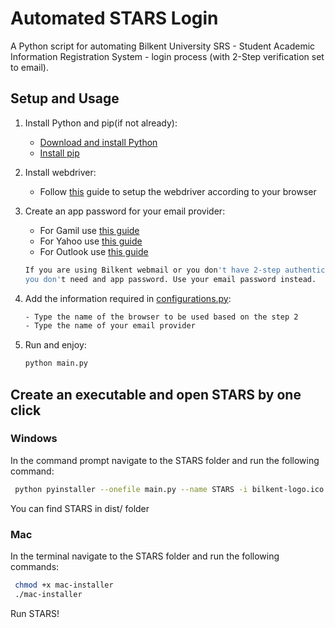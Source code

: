 # Automated STARS Login

A Python script for automating Bilkent University SRS - Student Academic Information Registration System - login process (with 2-Step verification set to email).

## Setup and Usage

1. Install Python and pip(if not already):           
    - [Download and install Python](https://www.python.org/downloads/)
    - [Install pip](https://pypi.org/project/pip/)

2. Install webdriver:
    - Follow [this](https://www.selenium.dev/documentation/en/webdriver/driver_requirements/) guide to setup the webdriver according to your browser 

3. Create an app password for your email provider:                
    - For Gamil use [this guide](https://support.google.com/mail/answer/185833?hl=en-GB)
    - For Yahoo use [this guide](https://help.yahoo.com/kb/generate-third-party-passwords-sln15241.html)
    - For Outlook use [this guide](https://support.microsoft.com/en-us/account-billing/using-app-passwords-with-apps-that-don-t-support-two-step-verification-5896ed9b-4263-e681-128a-a6f2979a7944)    
    ```sh
    If you are using Bilkent webmail or you don't have 2-step authentication turned on for your email, 
    you don't need and app password. Use your email password instead.
    ```    
        
    
3. Add the information required in [configurations.py](https://github.com/melhamin/STARS/blob/master/configurations.py):    
    
    ```sh
    - Type the name of the browser to be used based on the step 2
    - Type the name of your email provider
    ```  

5. Run and enjoy:
    ```sh
    python main.py
    ```
    
## Create an executable and open STARS by one click
  
### Windows 
   In the command prompt navigate to the STARS folder and run the following command:        
        
  ```sh
   python pyinstaller --onefile main.py --name STARS -i bilkent-logo.ico
  ```  
     
   You can find STARS in dist/ folder
   
     
### Mac            
   In the terminal navigate to the STARS folder and run the following commands:        
        
  ```sh
   chmod +x mac-installer
   ./mac-installer   
  ```  
     
   Run STARS!

        
     
     
   
    
  
